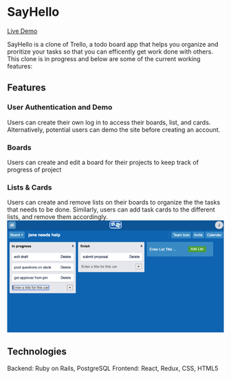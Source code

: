 # SayHello

[Live Demo](https://sayhello-aa.herokuapp.com/#/)

SayHello is a clone of Trello, a todo board app that helps you organize and proritize your tasks so that you can efficently get work done with others. This clone is in progress and below are some of the current working features: 

## Features
### User Authentication and Demo
Users can create their own log in to access their boards, list, and cards. Alternatively, potential users can demo the site before creating an account. 

### Boards
Users can create and edit a board for their projects to keep track of progress of project

### Lists & Cards
Users can create and remove lists on their boards to organize the the tasks that needs to be done. 
Similarly, users can add task cards to the different lists, and remove them accordingly. 
![List & Cards](app/assets/images/readme/cards-list.png)

## Technologies
Backend: Ruby on Rails, PostgreSQL
Frontend: React, Redux, CSS, HTML5
